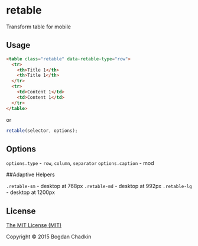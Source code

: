 # retable
Transform table for mobile

## Usage

```html
<table class="retable" data-retable-type="row">
  <tr>
    <th>Title 1</th>
    <th>Title 1</th>
  </tr>
  <tr>
    <td>Content 1</td>
    <td>Content 1</td>
  </tr>
</table>
```

or

```js
retable(selector, options);
```

## Options

`options.type` - `row`, `column`, `separator`
`options.caption` - mod

##Adaptive Helpers

`.retable-sm` - desktop at 768px
`.retable-md` - desktop at 992px
`.retable-lg` - desktop at 1200px


## License

[The MIT License (MIT)](LICENSE)

Copyright &copy; 2015 Bogdan Chadkin
